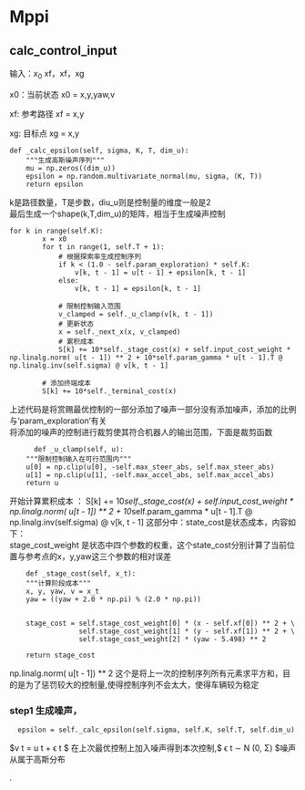# Mppi
## calc_control_input
输入：$x_0$ xf，xf，xg   

x0：当前状态 x0 = x,y,yaw,v   

xf: 参考路径 xf = x,y    

xg: 目标点   xg = x,y

    def _calc_epsilon(self, sigma, K, T, dim_u):
        """生成高斯噪声序列"""
        mu = np.zeros((dim_u))
        epsilon = np.random.multivariate_normal(mu, sigma, (K, T))
        return epsilon

k是路径数量，T是步数，diu_u则是控制量的维度一般是2  
最后生成一个shape(k,T,dim_u)的矩阵，相当于生成噪声控制    

    for k in range(self.K):
            x = x0
            for t in range(1, self.T + 1):
                # 根据探索率生成控制序列
                if k < (1.0 - self.param_exploration) * self.K:
                    v[k, t - 1] = u[t - 1] + epsilon[k, t - 1]
                else:
                    v[k, t - 1] = epsilon[k, t - 1]

                # 限制控制输入范围
                v_clamped = self._u_clamp(v[k, t - 1])
                # 更新状态
                x = self._next_x(x, v_clamped)
                # 累积成本
                S[k] += 10*self._stage_cost(x) + self.input_cost_weight * np.linalg.norm( u[t - 1]) ** 2 + 10*self.param_gamma * u[t - 1].T @ np.linalg.inv(self.sigma) @ v[k, t - 1]

            # 添加终端成本
            S[k] += 10*self._terminal_cost(x)

上述代码是将赏赐最优控制的一部分添加了噪声一部分没有添加噪声，添加的比例与‘param_exploration‘有关   
将添加的噪声的控制进行裁剪使其符合机器人的输出范围，下面是裁剪函数  


          def _u_clamp(self, u):
        """限制控制输入在可行范围内"""
        u[0] = np.clip(u[0], -self.max_steer_abs, self.max_steer_abs)
        u[1] = np.clip(u[1], -self.max_accel_abs, self.max_accel_abs)
        return u
开始计算累积成本 ：   S[k] += 10*self._stage_cost(x) + self.input_cost_weight * np.linalg.norm( u[t - 1]) ** 2 + 10*self.param_gamma * u[t - 1].T @ np.linalg.inv(self.sigma) @ v[k, t - 1]
这部分中：state_cost是状态成本，内容如下：  
stage_cost_weight 是状态中四个参数的权重，这个state_cost分别计算了当前位置与参考点的x，y,yaw这三个参数的相对误差

        def _stage_cost(self, x_t):
        """计算阶段成本"""
        x, y, yaw, v = x_t
        yaw = ((yaw + 2.0 * np.pi) % (2.0 * np.pi))


        stage_cost = self.stage_cost_weight[0] * (x - self.xf[0]) ** 2 + \
                     self.stage_cost_weight[1] * (y - self.xf[1]) ** 2 + \
                     self.stage_cost_weight[2] * (yaw - 5.498) ** 2 

        return stage_cost

np.linalg.norm( u[t - 1]) ** 2  这个是将上一次的控制序列所有元素求平方和，目的是为了惩罚较大的控制量,使得控制序列不会太大，使得车辆较为稳定       


### step1 生成噪声，


      epsilon = self._calc_epsilon(self.sigma, self.K, self.T, self.dim_u)



$v t = u t + ϵ t $ 在上次最优控制上加入噪声得到本次控制,$ ϵ t ∼ N (0, Σ) $噪声从属于高斯分布

.

